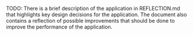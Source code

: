 TODO: There is a brief description of the application in REFLECTION.md that highlights key design decisions for the application. The document also contains a reflection of possible improvements that should be done to improve the performance of the application.
